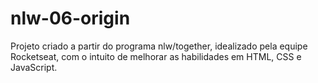 # nlw-06-origin
Projeto criado a partir do programa nlw/together, idealizado pela equipe Rocketseat, com o intuito de melhorar as habilidades em HTML, CSS e JavaScript.
